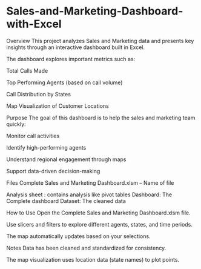 # Sales-and-Marketing-Dashboard-with-Excel
Overview
This project analyzes Sales and Marketing data and presents key insights through an interactive dashboard built in Excel.

The dashboard explores important metrics such as:

Total Calls Made

Top Performing Agents (based on call volume)

Call Distribution by States

Map Visualization of Customer Locations

Purpose
The goal of this dashboard is to help the sales and marketing team quickly:

Monitor call activities

Identify high-performing agents

Understand regional engagement through maps

Support data-driven decision-making

Files
Complete Sales and Marketing Dashboard.xlsm – Name of file

Analysis sheet : contains analysis like pivot tables
Dashboard: The Complete dashboard
Dataset: The cleaned data

How to Use
Open the Complete Sales and Marketing Dashboard.xlsm file.

Use slicers and filters to explore different agents, states, and time periods.

The map automatically updates based on your selections.

Notes
Data has been cleaned and standardized for consistency.

The map visualization uses location data (state names) to plot points.
